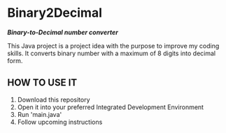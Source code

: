# Binary2Decimal
***Binary-to-Decimal number converter***

This Java project is a project idea with the purpose to improve my coding skills.
It converts binary number with a maximum of 8 digits into decimal form.

## HOW TO USE IT
  1. Download this repository
  2. Open it into your preferred Integrated Development Environment
  3. Run 'main.java'
  4. Follow upcoming instructions

